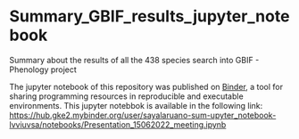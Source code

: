 # Summary_GBIF_results_jupyter_notebook
Summary about the results of all the 438 species search into GBIF - Phenology project 

The jupyter notebook of this repository was published on [Binder](https://mybinder.org/), a tool for sharing programming resources in reproducible and executable environments. This jupyter notebbok is available in the following link: https://hub.gke2.mybinder.org/user/sayalaruano-sum-upyter_notebook-lvviuvsa/notebooks/Presentation_15062022_meeting.ipynb
